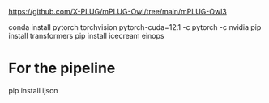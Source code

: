 https://github.com/X-PLUG/mPLUG-Owl/tree/main/mPLUG-Owl3

conda install pytorch torchvision pytorch-cuda=12.1 -c pytorch -c nvidia
pip install transformers
pip install icecream einops

# For the pipeline
pip install ijson